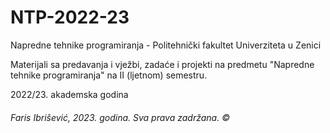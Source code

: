 # NTP-2022-23
Napredne tehnike programiranja - Politehnički fakultet Univerziteta u Zenici

Materijali sa predavanja i vježbi, zadaće i projekti na predmetu "Napredne tehnike programiranja" na II (ljetnom) semestru.

2022/23. akademska godina

<h6>Faris Ibrišević, 2023. godina. Sva prava zadržana. ©</h6>
